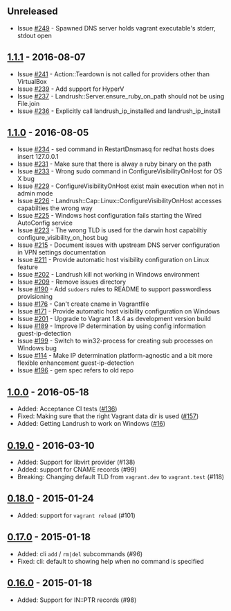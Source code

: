 ## Unreleased

- Issue [#249](https://github.com/vagrant-landrush/landrush/issues/249) - Spawned DNS server holds vagrant executable's stderr, stdout open

## [1.1.1] - 2016-08-07

- Issue [#241](https://github.com/vagrant-landrush/landrush/issues/241) - Action::Teardown is not called for providers other than VirtualBox
- Issue [#239](https://github.com/vagrant-landrush/landrush/issues/239) - Add support for HyperV 
- Issue [#237](https://github.com/vagrant-landrush/landrush/issues/237) - Landrush::Server.ensure_ruby_on_path should not be using File.join
- Issue [#236](https://github.com/vagrant-landrush/landrush/issues/236) - Explicitly call landrush_ip_installed and landrush_ip_install 

## [1.1.0] - 2016-08-05

- Issue [#234](https://github.com/vagrant-landrush/landrush/issues/234) - sed command in RestartDnsmasq for redhat hosts does insert 127.0.0.1
- Issue [#231](https://github.com/vagrant-landrush/landrush/issues/231) - Make sure that there is alway a ruby binary on the path
- Issue [#233](https://github.com/vagrant-landrush/landrush/issues/233) - Wrong sudo command in ConfigureVisibilityOnHost for OS X bug
- Issue [#229](https://github.com/vagrant-landrush/landrush/issues/229) - ConfigureVisibilityOnHost exist main execution when not in admin mode
- Issue [#226](https://github.com/vagrant-landrush/landrush/issues/226) - Landrush::Cap::Linux::ConfigureVisibilityOnHost accesses capabilties the wrong way
- Issue [#225](https://github.com/vagrant-landrush/landrush/issues/225) - Windows host configuration fails starting the Wired AutoConfig service
- Issue [#223](https://github.com/vagrant-landrush/landrush/issues/223) - The wrong TLD is used for the darwin host capabiltiy configure_visibility_on_host bug
- Issue [#215](https://github.com/vagrant-landrush/landrush/issues/215) - Document issues with upstream DNS server configuration in VPN settings documentation
- Issue [#211](https://github.com/vagrant-landrush/landrush/issues/211) - Provide automatic host visibility configuration on Linux feature
- Issue [#202](https://github.com/vagrant-landrush/landrush/issues/202) - Landrush kill not working in Windows environment
- Issue [#209](https://github.com/vagrant-landrush/landrush/issues/209) - Remove issues directory
- Issue [#190](https://github.com/vagrant-landrush/landrush/issues/190) - Add `sudoers` rules to README to support passwordless provisioning
- Issue [#176](https://github.com/vagrant-landrush/landrush/issues/176) - Can't create cname in Vagrantfile
- Issue [#171](https://github.com/vagrant-landrush/landrush/issues/171) - Provide automatic host visibility configuration on Windows
- Issue [#201](https://github.com/vagrant-landrush/landrush/issues/201) - Upgrade to Vagrant 1.8.4 as development version build
- Issue [#189](https://github.com/vagrant-landrush/landrush/issues/189) - Improve IP determination by using config information guest-ip-detection
- Issue [#199](https://github.com/vagrant-landrush/landrush/issues/199) - Switch to win32-process for creating sub processes on Windows bug
- Issue [#114](https://github.com/vagrant-landrush/landrush/issues/114) - Make IP determination platform-agnostic and a bit more flexible enhancement guest-ip-detection
- Issue [#196](https://github.com/vagrant-landrush/landrush/issues/196) - gem spec refers to old repo

## [1.0.0] - 2016-05-18

- Added: Acceptance CI tests ([#136](https://github.com/vagrant-landrush/landrush/issues/136))
- Fixed: Making sure that the right Vagrant data dir is used ([#157](https://github.com/vagrant-landrush/landrush/issues/157))
- Added: Getting Landrush to work on Windows ([#16](https://github.com/vagrant-landrush/landrush/issues/16))

## [0.19.0] - 2016-03-10
- Added: Support for libvirt provider (#138)
- Added: support for CNAME records (#99)
- Breaking: Changing default TLD from `vagrant.dev` to `vagrant.test` (#118)

## [0.18.0] - 2015-01-24
- Added: support for `vagrant reload` (#101)

## [0.17.0] - 2015-01-18
- Added: cli `add` / `rm|del` subcommands (#96)
- Fixed: cli: default to showing help when no command is specified

## [0.16.0] - 2015-01-18
- Added: Support for IN::PTR records (#98)

[1.1.1]: https://github.com/phinze/landrush/compare/v1.1.0...v1.1.1
[1.1.0]: https://github.com/phinze/landrush/compare/v1.0.0...v1.1.0
[1.0.0]: https://github.com/phinze/landrush/compare/v0.19.0...v1.0.0
[0.19.0]: https://github.com/phinze/landrush/compare/v0.18.0...v0.19.0
[0.18.0]: https://github.com/phinze/landrush/compare/v0.17.0...v0.18.0
[0.17.0]: https://github.com/phinze/landrush/compare/v0.16.0...v0.17.0
[0.16.0]: https://github.com/phinze/landrush/compare/v0.15.4...v0.16.0
